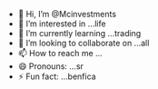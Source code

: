 - 👋 Hi, I’m @Mcinvestments
- 👀 I’m interested in ...life
- 🌱 I’m currently learning ...trading
- 💞️ I’m looking to collaborate on ...all
- 📫 How to reach me ...
- 😄 Pronouns: ...sr
- ⚡ Fun fact: ...benfica

<!---
Mcinvestments/Mcinvestments is a ✨ special ✨ repository because its `README.md` (this file) appears on your GitHub profile.
You can click the Preview link to take a look at your changes.
--->
